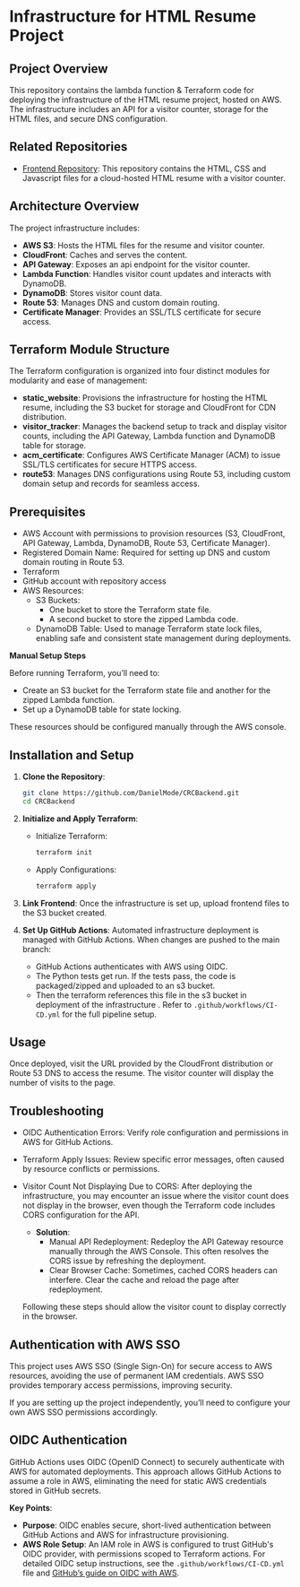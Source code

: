 # Infrastructure for HTML Resume Project

## Project Overview
This repository contains the lambda function & Terraform code for deploying the infrastructure of the HTML resume project, hosted on AWS. The infrastructure includes an API for a visitor counter, storage for the HTML files, and secure DNS configuration.

## Related Repositories
- [Frontend Repository](https://github.com/DanielMode/CRCFackend): This repository contains the HTML, CSS and Javascript files for a cloud-hosted HTML resume with a visitor counter.

## Architecture Overview
The project infrastructure includes:
- **AWS S3**: Hosts the HTML files for the resume and visitor counter.
- **CloudFront**: Caches and serves the content.
- **API Gateway**: Exposes an api endpoint for the visitor counter.
- **Lambda Function**: Handles visitor count updates and interacts with DynamoDB.
- **DynamoDB**: Stores visitor count data.
- **Route 53**: Manages DNS and custom domain routing.
- **Certificate Manager**: Provides an SSL/TLS certificate for secure access.

## Terraform Module Structure
The Terraform configuration is organized into four distinct modules for modularity and ease of management:

- **static_website**: Provisions the infrastructure for hosting the HTML resume, including the S3 bucket for storage and CloudFront for CDN distribution.
- **visitor_tracker**: Manages the backend setup to track and display visitor counts, including the API Gateway, Lambda function and DynamoDB table for storage.
- **acm_certificate**: Configures AWS Certificate Manager (ACM) to issue SSL/TLS certificates for secure HTTPS access.
- **route53**: Manages DNS configurations using Route 53, including custom domain setup and records for seamless access.

## Prerequisites
- AWS Account with permissions to provision resources (S3, CloudFront, API Gateway, Lambda, DynamoDB, Route 53, Certificate Manager).
- Registered Domain Name: Required for setting up DNS and custom domain routing in Route 53.
- Terraform
- GitHub account with repository access
-  AWS Resources:
   - S3 Buckets:
      - One bucket to store the Terraform state file.
      - A second bucket to store the zipped Lambda code.
   - DynamoDB Table: Used to manage Terraform state lock files, enabling safe and consistent state management during deployments.

**Manual Setup Steps**

Before running Terraform, you’ll need to:

   - Create an S3 bucket for the Terraform state file and another for the zipped Lambda function.
   - Set up a DynamoDB table for state locking.
     
These resources should be configured manually through the AWS console.

## Installation and Setup
1. **Clone the Repository**:
   ```bash
   git clone https://github.com/DanielMode/CRCBackend.git
   cd CRCBackend
2. **Initialize and Apply Terraform**:
   - Initialize Terraform:
     ```bash
     terraform init
   - Apply Configurations:
     ```bash
     terraform apply
3. **Link Frontend**: Once the infrastructure is set up, upload frontend files to the S3 bucket created.

4. **Set Up GitHub Actions**:
   Automated infrastructure deployment is managed with GitHub Actions. When changes are pushed to the main branch:
   - GitHub Actions authenticates with AWS using OIDC.
   - The Python tests get run. If the tests pass, the code is packaged/zipped and uploaded to an s3 bucket.
   - Then the terraform references this file in the s3 bucket in deployment of the infrastructure .
   Refer to `.github/workflows/CI-CD.yml` for the full pipeline setup.

## Usage
Once deployed, visit the URL provided by the CloudFront distribution or Route 53 DNS to access the resume. The visitor counter will display the number of visits to the page.

## Troubleshooting
- OIDC Authentication Errors: Verify role configuration and permissions in AWS for GitHub Actions.
- Terraform Apply Issues: Review specific error messages, often caused by resource conflicts or permissions.
- Visitor Count Not Displaying Due to CORS: After deploying the infrastructure, you may encounter an issue where the visitor count does not display in the browser, even though the Terraform code includes CORS configuration for the API.
   - **Solution**:
      - Manual API Redeployment: Redeploy the API Gateway resource manually through the AWS Console. This often resolves the CORS issue by refreshing the deployment.
      - Clear Browser Cache: Sometimes, cached CORS headers can interfere. Clear the cache and reload the page after redeployment.
        
   Following these steps should allow the visitor count to display correctly in the browser.

## Authentication with AWS SSO
This project uses AWS SSO (Single Sign-On) for secure access to AWS resources, avoiding the use of permanent IAM credentials. AWS SSO provides temporary access permissions, improving security.

If you are setting up the project independently, you’ll need to configure your own AWS SSO permissions accordingly.

## OIDC Authentication
GitHub Actions uses OIDC (OpenID Connect) to securely authenticate with AWS for automated deployments. This approach allows GitHub Actions to assume a role in AWS, eliminating the need for static AWS credentials stored in GitHub secrets.

**Key Points**:
- **Purpose**: OIDC enables secure, short-lived authentication between GitHub Actions and AWS for infrastructure provisioning.
- **AWS Role Setup**: An IAM role in AWS is configured to trust GitHub's OIDC provider, with permissions scoped to Terraform actions.
For detailed OIDC setup instructions, see the `.github/workflows/CI-CD.yml` file and [GitHub’s guide on OIDC with AWS](https://docs.github.com/en/actions/security-for-github-actions/security-hardening-your-deployments/about-security-hardening-with-openid-connect).
